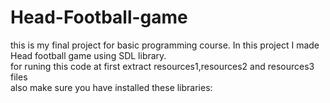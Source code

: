 # Head-Football-game  

this is my final project for basic programming course. In this project I made Head football game using SDL library.  
for runing this code at first extract resources1,resources2 and resources3 files  
also make sure you have installed these libraries:  
